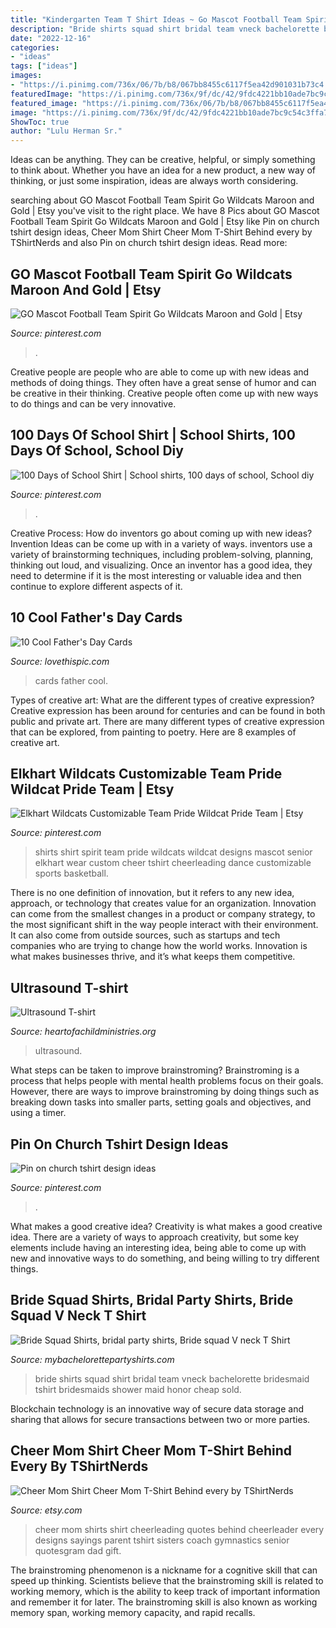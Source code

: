 ```yaml
---
title: "Kindergarten Team T Shirt Ideas ~ Go Mascot Football Team Spirit Go Wildcats Maroon And Gold"
description: "Bride shirts squad shirt bridal team vneck bachelorette bridesmaid tshirt bridesmaids shower maid honor cheap sold"
date: "2022-12-16"
categories:
- "ideas"
tags: ["ideas"]
images:
- "https://i.pinimg.com/736x/06/7b/b8/067bb8455c6117f5ea42d901031b73c4.jpg"
featuredImage: "https://i.pinimg.com/736x/9f/dc/42/9fdc4221bb10ade7bc9c54c3ffa70bd4.jpg"
featured_image: "https://i.pinimg.com/736x/06/7b/b8/067bb8455c6117f5ea42d901031b73c4.jpg"
image: "https://i.pinimg.com/736x/9f/dc/42/9fdc4221bb10ade7bc9c54c3ffa70bd4.jpg"
ShowToc: true
author: "Lulu Herman Sr."
---
```



Ideas can be anything. They can be creative, helpful, or simply something to think about. Whether you have an idea for a new product, a new way of thinking, or just some inspiration, ideas are always worth considering.

	

		
searching about GO Mascot Football Team Spirit Go Wildcats Maroon and Gold | Etsy you've visit to the right place. We have 8 Pics about GO Mascot Football Team Spirit Go Wildcats Maroon and Gold | Etsy like Pin on church tshirt design ideas, Cheer Mom Shirt Cheer Mom T-Shirt Behind every by TShirtNerds and also Pin on church tshirt design ideas. Read more:
		
    
## GO Mascot Football Team Spirit Go Wildcats Maroon And Gold | Etsy

<img loading=lazy src="https://i.pinimg.com/736x/9f/dc/42/9fdc4221bb10ade7bc9c54c3ffa70bd4.jpg" onerror="this.onerror=null;this.src='https://tse2.mm.bing.net/th?id=OIP.0Zg-sc7pVwnDOWunCHeKHQHaJ4&amp;pid=15.1';" alt="GO Mascot Football Team Spirit Go Wildcats Maroon and Gold | Etsy">

_Source: pinterest.com_

>. 

	

Creative people are people who are able to come up with new ideas and methods of doing things. They often have a great sense of humor and can be creative in their thinking. Creative people often come up with new ways to do things and can be very innovative.

    
## 100 Days Of School Shirt | School Shirts, 100 Days Of School, School Diy

<img loading=lazy src="https://i.pinimg.com/736x/06/7b/b8/067bb8455c6117f5ea42d901031b73c4.jpg" onerror="this.onerror=null;this.src='https://tse4.mm.bing.net/th?id=OIP.PRGoJGuELwqVcq5XVNJEnAHaLG&amp;pid=15.1';" alt="100 Days of School Shirt | School shirts, 100 days of school, School diy">

_Source: pinterest.com_

>. 

	

Creative Process: How do inventors go about coming up with new ideas?
Invention Ideas can be come up with in a variety of ways. inventors use a variety of brainstorming techniques, including problem-solving, planning, thinking out loud, and visualizing. Once an inventor has a good idea, they need to determine if it is the most interesting or valuable idea and then continue to explore different aspects of it.

    
## 10 Cool Father&#039;s Day Cards

<img loading=lazy src="http://www.lovethispic.com/uploaded_images/blogs/36-1428602828-4-3.jpg" onerror="this.onerror=null;this.src='https://tse3.mm.bing.net/th?id=OIP.9NRBnAWEPJcLzBShRDs-LgHaID&amp;pid=15.1';" alt="10 Cool Father&#039;s Day Cards">

_Source: lovethispic.com_

>cards father cool. 

	

Types of creative art: What are the different types of creative expression?
Creative expression has been around for centuries and can be found in both public and private art. There are many different types of creative expression that can be explored, from painting to poetry. Here are 8 examples of creative art.

    
## Elkhart Wildcats Customizable Team Pride Wildcat Pride Team | Etsy

<img loading=lazy src="https://i.pinimg.com/736x/54/19/f8/5419f80f7b3111d86229d5ebe4afb637.jpg" onerror="this.onerror=null;this.src='https://tse1.mm.bing.net/th?id=OIP.KzQSm7di5BGK9cR7FfzbhQHaJ4&amp;pid=15.1';" alt="Elkhart Wildcats Customizable Team Pride Wildcat Pride Team | Etsy">

_Source: pinterest.com_

>shirts shirt spirit team pride wildcats wildcat designs mascot senior elkhart wear custom cheer tshirt cheerleading dance customizable sports basketball. 

	

There is no one definition of innovation, but it refers to any new idea, approach, or technology that creates value for an organization. Innovation can come from the smallest changes in a product or company strategy, to the most significant shift in the way people interact with their environment. It can also come from outside sources, such as startups and tech companies who are trying to change how the world works. Innovation is what makes businesses thrive, and it’s what keeps them competitive.

    
## Ultrasound T-shirt

<img loading=lazy src="http://www.heartofachildministries.org/uploads/1/5/7/5/15753292/s632982281610967908_p68_i4_w3024.jpeg?width=640" onerror="this.onerror=null;this.src='https://tse4.mm.bing.net/th?id=OIP.b-JC6jg8MPywI1Y_EIMquQHaJ3&amp;pid=15.1';" alt="Ultrasound T-shirt">

_Source: heartofachildministries.org_

>ultrasound. 

	

What steps can be taken to improve brainstroming?
Brainstroming is a process that helps people with mental health problems focus on their goals. However, there are ways to improve brainstroming by doing things such as breaking down tasks into smaller parts, setting goals and objectives, and using a timer.

    
## Pin On Church Tshirt Design Ideas

<img loading=lazy src="https://i.pinimg.com/736x/2b/f1/0a/2bf10a5e5b68183274fb27c78d15a502.jpg" onerror="this.onerror=null;this.src='https://tse2.mm.bing.net/th?id=OIP.CkhZUPJQBQU5K3y75mVIogHaGu&amp;pid=15.1';" alt="Pin on church tshirt design ideas">

_Source: pinterest.com_

>. 

	

What makes a good creative idea?
Creativity is what makes a good creative idea. There are a variety of ways to approach creativity, but some key elements include having an interesting idea, being able to come up with new and innovative ways to do something, and being willing to try different things.

    
## Bride Squad Shirts, Bridal Party Shirts, Bride Squad V Neck T Shirt

<img loading=lazy src="https://cdn.shopify.com/s/files/1/1466/4614/products/Bride-Squad-D110-Vneck_grande.jpg?v=1527266270" onerror="this.onerror=null;this.src='https://tse4.mm.bing.net/th?id=OIP.KbxXQN6_VjeIn5agCPxvlwHaHa&amp;pid=15.1';" alt="Bride Squad Shirts, bridal party shirts, Bride squad V neck T Shirt">

_Source: mybachelorettepartyshirts.com_

>bride shirts squad shirt bridal team vneck bachelorette bridesmaid tshirt bridesmaids shower maid honor cheap sold. 

	

Blockchain technology is an innovative way of secure data storage and sharing that allows for secure transactions between two or more parties.

    
## Cheer Mom Shirt Cheer Mom T-Shirt Behind Every By TShirtNerds

<img loading=lazy src="https://img1.etsystatic.com/031/0/9340570/il_570xN.634345733_r7gx.jpg" onerror="this.onerror=null;this.src='https://tse4.mm.bing.net/th?id=OIP.W-N8Dq7W6knzox9HBWjgOgHaJJ&amp;pid=15.1';" alt="Cheer Mom Shirt Cheer Mom T-Shirt Behind every by TShirtNerds">

_Source: etsy.com_

>cheer mom shirts shirt cheerleading quotes behind cheerleader every designs sayings parent tshirt sisters coach gymnastics senior quotesgram dad gift. 

	

The brainstroming phenomenon is a nickname for a cognitive skill that can speed up thinking. Scientists believe that the brainstroming skill is related to working memory, which is the ability to keep track of important information and remember it for later. The brainstroming skill is also known as working memory span, working memory capacity, and rapid recalls.

